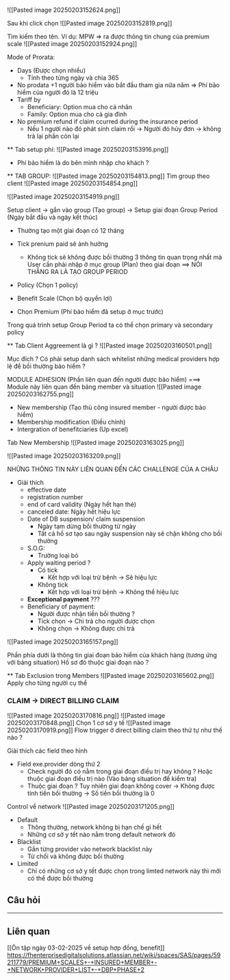 ![[Pasted image 20250203152624.png]]

Sau khi click chọn
![[Pasted image 20250203152819.png]]

Tìm kiếm theo tên. Ví dụ: MPW => ra được thông tin chung của premium scale
![[Pasted image 20250203152924.png]]

Mode of Prorata:
+ Days (Được chọn nhiều)
	+ Tính theo từng ngày và chia 365
+ No prodata
	+1 người bảo hiểm vào bắt đầu tham gia nữa năm  => Phí bảo hiểm của người đó là 12 triệu
+ Tariff by 
	+ Beneficiary: Option mua cho cá nhân
	+ Family: Option mua cho cả gia đình
+ No premium refund if claim ccurred during the insurance period
	+ Nếu 1 người nào đó phát sinh claim rồi -> Người đó hủy đơn -> không trả lại phần còn lại

** Tab setup phí:
![[Pasted image 20250203153916.png]]

+ Phí bảo hiểm là do bên mình nhập cho khách ?

** TAB GROUP:
![[Pasted image 20250203154813.png]]
Tìm group theo client
![[Pasted image 20250203154854.png]]

![[Pasted image 20250203154919.png]]

Setup client -> gắn vào group (Tạo group) -> Setup giai đoạn Group Period (Ngày bắt đầu và ngày kết thúc)
+ Thường tạo một giai đoạn có 12 tháng

+ Tick prenium paid sẽ ảnh hưởng 
	+ Không tick sẽ không được bồi thường
3 thông tin quan trọng nhất mà User cần phải nhập ở mục group (Plan) theo giai đoạn ==> NÓI THẲNG RA LÀ TẠO GROUP PERIOD
+ Policy (Chọn 1 policy)
+ Benefit Scale (Chọn bộ quyền lợi)
+ Chọn Premium (Phí bảo hiểm đã setup ở mục trước)

Trong quá trình setup Group Period ta có thể chọn primary và secondary policy
 
** Tab Client Aggreement là gì ?
![[Pasted image 20250203160501.png]]

Mục đích ?
Có phải setup danh sách whitelist những medical providers hợp lệ để bồi thường bảo hiểm ?


MODULE ADHESION (Phần liên quan đến người được bảo hiểm) ===> Module này liên quan đến bảng member và situation
![[Pasted image 20250203162755.png]]

+ New membership (Tạo thủ công insured member - người được bảo hiểm)
+ Membership modification (Điều chỉnh)
+ Intergration of benefitciaries (Up excel)

Tab New Membership
![[Pasted image 20250203163025.png]]

![[Pasted image 20250203163209.png]]

NHỮNG THÔNG TIN NÀY LIÊN QUAN ĐẾN CÁC CHALLENGE CỦA A CHÂU
+ Giải thích
	+ effective date
	+ registration number
	+ end of card validity (Ngày hết hạn thẻ)
	+ canceled date: Ngày hết hiệu lực
	+ Date of DB suspension/ claim suspension
		+ Ngày tạm dừng bồi thường từ ngày
		+ Tất cả hồ sơ tạo sau ngày suspension này sẽ chặn không cho bồi thường
	+ S.O.G: 
		+ Trường loại bỏ
	+ Apply waiting period ?
		+ Có tick
			+ Kết hợp với loại trừ bệnh -> Sẽ hiệu lực
		+ Không tick
			+ Kết hợp với loại trừ bệnh -> Không thể hiệu lực
	+ **Exceptional payment** ???
	+ Beneficiary of payment: 
		+ Người được nhận tiền bồi thường ?
		+ Tick chọn -> Chi trả cho người được chọn
		+ Không chọn -> Không được chi trả

![[Pasted image 20250203165157.png]]


Phần phía dưới là thông tin giai đoạn bảo hiểm của khách hàng (tương ứng với bảng situation)
Hồ sơ đó thuộc giai đoạn nào ?

** Tab Exclusion trong Members
![[Pasted image 20250203165602.png]]
Apply cho từng người cụ thể

### CLAIM -> DIRECT BILLING CLAIM
![[Pasted image 20250203170816.png]]
![[Pasted image 20250203170848.png]]
Chọn 1 cơ sở y tế
![[Pasted image 20250203170919.png]]
Flow trigger ở direct billing claim theo thứ tự như thế nào ?

Giải thích các field theo hình
+ Field exe.provider dòng thứ 2
	+ Check người đó có nằm trong giai đoạn điều trị hay không ? Hoặc thuộc giai đoạn điều trị nào (Vào bảng situation để kiểm tra)
	+ Thuộc giai đoạn ? Tuy nhiên giai đoạn không cover -> Không được tính tiền bồi thường -> Số tiền bồi thường là 0

Control về network
![[Pasted image 20250203171205.png]]

+ Default
	+ Thông thường, network không bị hạn chế gì hết
	+ Những cơ sở y tết nào nằm trong default network đó
+ Blacklist
	+ Gắn từng provider vào network blacklist này
	+ Từ chối và không được bồi thường
+ Limited
	+ Chỉ có những cơ sở y tết được chọn trong limted network này thì mới có thể được bồi thường


## Câu hỏi



---
## Liên quan

[[Ôn tập ngày 03-02-2025 về setup hợp đồng, benefit]]
https://fhenterprisedigitalsolutions.atlassian.net/wiki/spaces/SAS/pages/59211779/PREMIUM+SCALES+-+INSURED+MEMBER+-+NETWORK+PROVIDER+LIST+-+DBP+PHASE+2